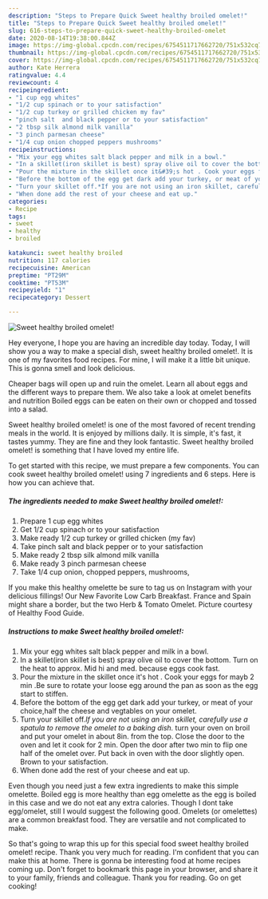 ```yaml
---
description: "Steps to Prepare Quick Sweet healthy broiled omelet!"
title: "Steps to Prepare Quick Sweet healthy broiled omelet!"
slug: 616-steps-to-prepare-quick-sweet-healthy-broiled-omelet
date: 2020-08-14T19:38:00.844Z
image: https://img-global.cpcdn.com/recipes/6754511717662720/751x532cq70/sweet-healthy-broiled-omelet-recipe-main-photo.jpg
thumbnail: https://img-global.cpcdn.com/recipes/6754511717662720/751x532cq70/sweet-healthy-broiled-omelet-recipe-main-photo.jpg
cover: https://img-global.cpcdn.com/recipes/6754511717662720/751x532cq70/sweet-healthy-broiled-omelet-recipe-main-photo.jpg
author: Kate Herrera
ratingvalue: 4.4
reviewcount: 4
recipeingredient:
- "1 cup egg whites"
- "1/2 cup spinach or to your satisfaction"
- "1/2 cup turkey or grilled chicken my fav"
- "pinch salt  and black pepper or to your satisfaction"
- "2 tbsp silk almond milk vanilla"
- "3 pinch parmesan cheese"
- "1/4 cup onion chopped peppers mushrooms"
recipeinstructions:
- "Mix your egg whites salt black pepper and milk in a bowl."
- "In a skillet(iron skillet is best) spray olive oil to cover the bottom. Turn on the heat to approx. Mid hi and med. because eggs cook fast."
- "Pour the mixture in the skillet once it&#39;s hot . Cook your eggs for mayb 2 min .Be sure to rotate your loose egg around the pan as soon as the egg start to stiffen."
- "Before the bottom of the egg get dark add your turkey, or meat of your choice,half the cheese and vegtables on your omelet."
- "Turn your skillet off.*If you are not using an iron skillet, carefully use a spatula to remove the omelet to a baking dish.* turn your oven on broil and put your omelet in about 8in. from the top. Close the door to the oven and let it cook for 2 min. Open the door after two min to  flip one half of the omelet over. Put back in oven with the door slightly open. Brown to your satisfaction."
- "When done add the rest of your cheese and eat up."
categories:
- Recipe
tags:
- sweet
- healthy
- broiled

katakunci: sweet healthy broiled 
nutrition: 117 calories
recipecuisine: American
preptime: "PT29M"
cooktime: "PT53M"
recipeyield: "1"
recipecategory: Dessert

---
```



![Sweet healthy broiled omelet!](https://img-global.cpcdn.com/recipes/6754511717662720/751x532cq70/sweet-healthy-broiled-omelet-recipe-main-photo.jpg)

Hey everyone, I hope you are having an incredible day today. Today, I will show you a way to make a special dish, sweet healthy broiled omelet!. It is one of my favorites food recipes. For mine, I will make it a little bit unique. This is gonna smell and look delicious.

Cheaper bags will open up and ruin the omelet. Learn all about eggs and the different ways to prepare them. We also take a look at omelet benefits and nutrition Boiled eggs can be eaten on their own or chopped and tossed into a salad.

Sweet healthy broiled omelet! is one of the most favored of recent trending meals in the world. It is enjoyed by millions daily. It is simple, it's fast, it tastes yummy. They are fine and they look fantastic. Sweet healthy broiled omelet! is something that I have loved my entire life.


To get started with this recipe, we must prepare a few components. You can cook sweet healthy broiled omelet! using 7 ingredients and 6 steps. Here is how you can achieve that.

<!--inarticleads1-->

##### The ingredients needed to make Sweet healthy broiled omelet!:

1. Prepare 1 cup egg whites
1. Get 1/2 cup spinach or to your satisfaction
1. Make ready 1/2 cup turkey or grilled chicken (my fav)
1. Take pinch salt  and black pepper or to your satisfaction
1. Make ready 2 tbsp silk almond milk vanilla
1. Make ready 3 pinch parmesan cheese
1. Take 1/4 cup onion, chopped peppers, mushrooms,


If you make this healthy omelette be sure to tag us on Instagram with your delicious fillings! Our New Favorite Low Carb Breakfast. France and Spain might share a border, but the two Herb &amp; Tomato Omelet. Picture courtesy of Healthy Food Guide. 

<!--inarticleads2-->

##### Instructions to make Sweet healthy broiled omelet!:

1. Mix your egg whites salt black pepper and milk in a bowl.
1. In a skillet(iron skillet is best) spray olive oil to cover the bottom. Turn on the heat to approx. Mid hi and med. because eggs cook fast.
1. Pour the mixture in the skillet once it&#39;s hot . Cook your eggs for mayb 2 min .Be sure to rotate your loose egg around the pan as soon as the egg start to stiffen.
1. Before the bottom of the egg get dark add your turkey, or meat of your choice,half the cheese and vegtables on your omelet.
1. Turn your skillet off.*If you are not using an iron skillet, carefully use a spatula to remove the omelet to a baking dish.* turn your oven on broil and put your omelet in about 8in. from the top. Close the door to the oven and let it cook for 2 min. Open the door after two min to  flip one half of the omelet over. Put back in oven with the door slightly open. Brown to your satisfaction.
1. When done add the rest of your cheese and eat up.


Even though you need just a few extra ingredients to make this simple omelette. Boiled egg is more healthy than egg omelette as the egg is boiled in this case and we do not eat any extra calories. Though I dont take egg/omelet, still I would suggest the following good. Omelets (or omelettes) are a common breakfast food. They are versatile and not complicated to make. 

So that's going to wrap this up for this special food sweet healthy broiled omelet! recipe. Thank you very much for reading. I'm confident that you can make this at home. There is gonna be interesting food at home recipes coming up. Don't forget to bookmark this page in your browser, and share it to your family, friends and colleague. Thank you for reading. Go on get cooking!
